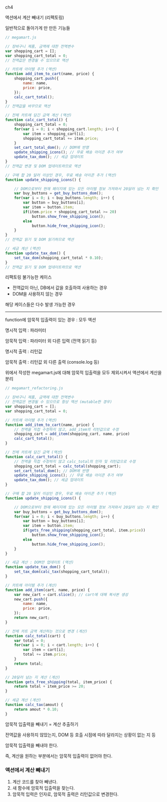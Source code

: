 ch4

액션에서 계산 빼내기 (리펙토링)

일반적으로 돌아가게 만 만든 기능들 

```javascript
// megamart.js

// 장바구니 제품, 금액에 대한 전역변수
var shopping_cart = [];
var shopping_cart_total = 0;
// 전역값은 변경될 수 있으므로 액션

// 카트에 아이템 추가 (액션)
function add_item_to_cart(name, price) {
    shopping_cart.push({
        name: name,
        price: price,
    });
    calc_cart_total();
}
// 전역값을 바꾸므로 액션 

// 전체 카트에 담긴 금액 계산 (액션)
function calc_cart_total() {
    shopping_cart_total = 0;
    for(var i = 0; i < shopping_cart.length; i++) {
        var item = shopping_cart[i];
        shopping_cart_total += item.price;
    }
    set_cart_total_dom(); // DOM에 반영
    update_shipping_icons(); // 무료 배송 아이콘 추가 여부 
    update_tax_dom(); // 세금 업데이트 
}
// 전역값 변경 및 DOM 업데이트하므로 액션

// 구매 합 20 달러 이상인 경우, 무료 배송 아이콘 추가 (액션)
function update_shipping_icons() {

    // DOM으로부터 현재 페이지에 있는 모든 아이템 정보 가져와서 20달러 넘는 지 확인
    var buy_buttons = get_buy_buttons_dom();
    for(var i = 0; i < buy_buttons.length; i++) {
        var button = buy_buttons[i];
        var item = button.item;
        if(item.price + shopping_cart_total >= 20)
            button.show_free_shipping_icon();
        else 
            button.hide_free_shipping_icon();
    }
}
// 전역값 읽기 및 DOM 읽기하므로 액션

// 세금 계산 (액션)
function update_tax_dom() {
    set_tax_dom(shopping_cart_total * 0.10);
}
// 전역값 읽기 및 DOM 업데이트하므로 액션 
```

리팩토링 불가능한 케이스
- 전역값이 아닌, DB에서 값을 호출하여 사용하는 경우
- DOM을 사용하지 않는 경우

해당 케이스들은 다수 발생 가능한 경우

---

function에 암묵적 입출력이 있는 경우 : 모두 액션 

명시적 입력 : 파라미터

암묵적 입력 : 파라미터 외 다른 입력 (전역 읽기 등)

명시적 출력 : 리턴값

암묵적 출력 : 리턴값 외 다른 출력 (console.log 등)

위에서 작성한 megamart.js에 대해 암묵적 입출력을 모두 제외시켜서 액션에서 계산을 분리

```javascript
// megamart_refactoring.js

// 장바구니 제품, 금액에 대한 전역변수
// 전역값은 변경될 수 있으므로 항상 액션 (mutable한 경우)
var shopping_cart = [];
var shopping_cart_total = 0;

// 카트에 아이템 추가 (액션)
function add_item_to_cart(name, price) {
    // 전역을 직접 수정하지 않고, add_item의 리턴값으로 수정
    shopping_cart = add_item(shopping_cart, name, price)
    calc_cart_total();
}

// 전체 카트에 담긴 금액 (액션)
function calc_cart_total() {
    // 전역을 직접 수정하지 않고 calc_total의 인자 및 리턴값으로 수정 
    shopping_cart_total = calc_total(shopping_cart);
    set_cart_total_dom(); // DOM에 반영
    update_shipping_icons(); // 무료 배송 아이콘 추가 여부 
    update_tax_dom(); // 세금 업데이트 
}

// 구매 합 20 달러 이상인 경우, 무료 배송 아이콘 추가 (액션)
function update_shipping_icons() {

    // DOM으로부터 현재 페이지에 있는 모든 아이템 정보 가져와서 20달러 넘는 지 확인
    var buy_buttons = get_buy_buttons_dom();
    for(var i = 0; i < buy_buttons.length; i++) {
        var button = buy_buttons[i];
        var item = button.item;
        if(gets_free_shipping(shopping_cart_total, item.price))
            button.show_free_shipping_icon();
        else 
            button.hide_free_shipping_icon();
    }
}

// 세금 계산 : DOM만 업데이트 (액션)
function update_tax_dom() {
    set_tax_dom(calc_tax(shopping_cart_total));
}

// 카트에 아이템 추가 (계산)
function add_item(cart, name, price) {
    var new_cart = cart.slice(); // cart에 대해 복사본 생성
    new_cart.push({
        name: name,
        price: price,
    });
    return new_cart;
}

// 전체 카트 금액 계산하는 것으로 변경 (계산)
function calc_total(cart) {
    var total = 0;
    for(var i = 0; i < cart.length; i++) {
        var item = cart[i];
        total += item.price;
    }
    return total;
}

// 20달러 넘는 지 계산 (계산)
function gets_free_shipping(total, item_price) {
    return total + item_price >= 20;
}

// 세금 계산 (계산)
function calc_tax(amout) {
    return amout * 0.10;
}
```

암묵적 입출력을 빼내기 = 계산 추출하기 

전역값을 사용하지 않았는지, DOM 등 호출 시점에 따라 달라지는 상황이 없는 지 등

암묵적 입출력을 빼내야 한다. 

즉, 계산을 원하는 부분에서는 암묵적 입출력이 없어야 한다.

### 액션에서 계산 빼내기

1. 계산 코드를 찾아 빼낸다.
2. 새 함수에 암묵적 입출력을 찾는다.
3. 암묵적 입력은 인자로, 암묵적 출력은 리턴값으로 변경한다.

